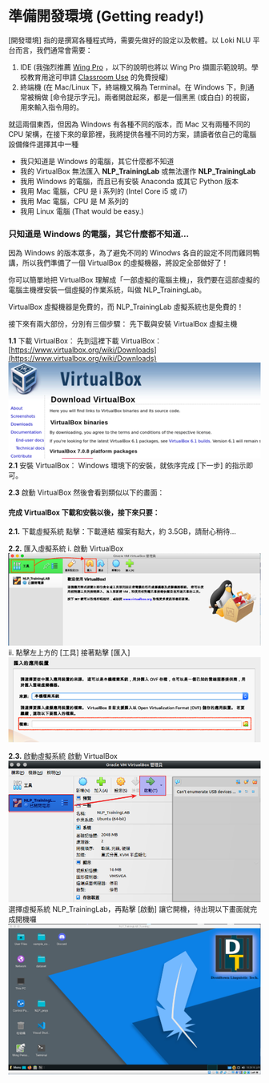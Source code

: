 # 準備開發環境 (Getting ready!)

[開發環境] 指的是撰寫各種程式時，需要先做好的設定以及軟體。以 Loki NLU 平台而言，我們通常會需要：

1. IDE (我強烈推薦 [Wing Pro](https://wingware.com/) ，以下的說明也將以 Wing Pro 擷圖示範說明。學校教育用途可申請 [Classroom Use](https://wingware.com/store/free) 的免費授權)
2. 終端機 (在 Mac/Linux 下，終端機又稱為 Terminal。在 Windows 下，則通常被稱做 [命令提示字元]。兩者開啟起來，都是一個黑黑 (或白白) 的視窗，用來輸入指令用的。

就這兩個東西，但因為 Windows 有各種不同的版本，而 Mac 又有兩種不同的 CPU 架構，在接下來的章節裡，我將提供各種不同的方案，請讀者依自己的電腦設備條件選擇其中一種

 - 我只知道是 Windows 的電腦，其它什麼都不知道
 - 我的 VirtualBox 無法匯入 **NLP\_TrainingLab** 或無法運作 **NLP\_TrainingLab**
 - 我用 Windows 的電腦，而且已有安裝 Anaconda 或其它 Python 版本
 - 我用 Mac 電腦，CPU 是 i 系列的 (Intel Core i5 或 i7)
 - 我用 Mac 電腦，CPU 是 M 系列的
 - 我用 Linux 電腦 (That would be easy.)

### 只知道是 Windows 的電腦，其它什麼都不知道…
因為 Windows 的版本眾多，為了避免不同的 Winodws 各自的設定不同而雞同鴨講，所以我們準備了一個 VirtualBox 的虛擬機器，將設定全部做好了！

你可以簡單地把 VirtualBox 理解成「一部虛擬的電腦主機」，我們要在這部虛擬的電腦主機裡安裝一個虛擬的作業系統，叫做 NLP_TrainingLab。

 VirtualBox 虛擬機器是免費的，而 NLP_TrainingLab 虛擬系統也是免費的！

接下來有兩大部份，分別有三個步驟：
先下載與安裝 VirtualBox 虛擬主機

**1.1** 下載 VirtualBox：
先到這裡下載 VirtualBox：[https://www.virtualbox.org/wiki/Downloads](https://www.virtualbox.org/wiki/Downloads) 
![ ](./media/Chapter01_01.png  "Virtualbox_Download")
**2.1** 安裝 VirtualBox：
Windows 環境下的安裝，就依序完成 [下一步] 的指示即可。

**2.3** 啟動 VirtualBox 然後會看到類似以下的畫面：

#### 完成 VirtualBox 下載和安裝以後，接下來只要：

**2.1.** 下載虛擬系統
點擊：下載連結
檔案有點大，約 3.5GB，請耐心稍待…

**2.2.** 匯入虛擬系統
	i. 啟動 VirtualBox
		![ ](./media/Chapter01_02.png  "Virtualbox_Import_1")
	ii. 點擊左上方的 [工具] 接著點擊 [匯入]
		![ ](./media/Chapter01_03.png  "Virtualbox_Import_2")

**2.3.** 啟動虛擬系統
    啟動 VirtualBox
		![ ](./media/Chapter01_04.png  "Virtualbox_Start_1")
    選擇虛擬系統 NLP_TrainingLab，再點擊 [啟動] 讓它開機，待出現以下畫面就完成開機囉
		![ ](./media/Chapter01_05.png  "Virtualbox_Start_2")


